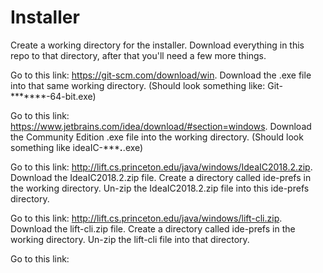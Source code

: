 # Installer
Create a working directory for the installer. Download everything in this repo to that directory, after that you'll need a few more things. 

Go to this link: https://git-scm.com/download/win. Download the .exe file into that same working directory. (Should look something like: Git-*******-64-bit.exe)

Go to this link: https://www.jetbrains.com/idea/download/#section=windows. Download the Community Edition .exe file into the working directory. (Should look something like ideaIC-******.***.exe)

Go to this link: http://lift.cs.princeton.edu/java/windows/IdeaIC2018.2.zip. Download the IdeaIC2018.2.zip file. Create a directory called ide-prefs in the working directory. Un-zip the IdeaIC2018.2.zip file into this ide-prefs directory.

Go to this link: http://lift.cs.princeton.edu/java/windows/lift-cli.zip. Download the lift-cli.zip file. Create a directory called ide-prefs in the working directory. Un-zip the lift-cli file into that directory. 

Go to this link:
